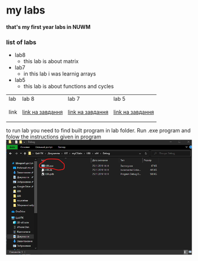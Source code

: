 # my labs
#### that's my first year labs in NUWM
### list of labs
* lab8 
    - this lab is about matrix
* lab7 
    - in this lab i was learnig arrays
* lab5
    - this lab is about functions and cycles
<table>
    <tr>
        <td>lab</td>
        <td>lab 8</td>
        <td>lab 7</td>
        <td>lab 5</td>
    </tr>
    <tr>
        <td>link</td>
        <td><p><a href="https://drive.google.com/file/d/1JQ8F5enwPrC6hIPpB7WAucD-iSNowmi_/view?usp=sharing">link на завдання</a></p></td>
        <td><p><a href="https://drive.google.com/file/d/1JQ8F5enwPrC6hIPpB7WAucD-iSNowmi_/view?usp=sharing">link на завдання</a></p></td>
        <td><p><a href="https://drive.google.com/file/d/1JQ8F5enwPrC6hIPpB7WAucD-iSNowmi_/view?usp=sharing">link на завдання</a></p></td>
    </tr>
</table>
<a>to run lab you need to find built program in lab folder. Run .exe program and folow the instructions given in program</a>
<img src="exaple.png"
     alt="Markdown Monster icon"
     style="float: left; margin-right: 10px;" />
